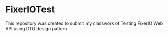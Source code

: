 # FixerIOTest
This repository was created to submit my classwork of Testing FixerIO Web API using DTO design pattern
